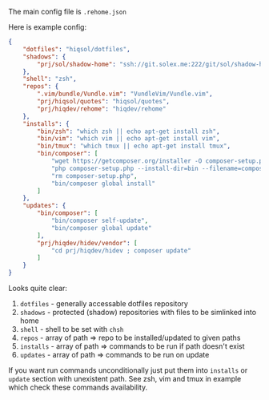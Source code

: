 The main config file is `.rehome.json`

Here is example config:

```json
{
    "dotfiles": "hiqsol/dotfiles",
    "shadows": {
        "prj/sol/shadow-home": "ssh://git.solex.me:222/git/sol/shadow-home"
    },
    "shell": "zsh",
    "repos": {
        ".vim/bundle/Vundle.vim": "VundleVim/Vundle.vim",
        "prj/hiqsol/quotes": "hiqsol/quotes",
        "prj/hiqdev/rehome": "hiqdev/rehome"
    },
    "installs": {
        "bin/zsh": "which zsh || echo apt-get install zsh",
        "bin/vim": "which vim || echo apt-get install vim",
        "bin/tmux": "which tmux || echo apt-get install tmux",
        "bin/composer": [
            "wget https://getcomposer.org/installer -O composer-setup.php",
            "php composer-setup.php --install-dir=bin --filename=composer",
            "rm composer-setup.php",
            "bin/composer global install"
        ]
    },
    "updates": {
        "bin/composer": [
            "bin/composer self-update",
            "bin/composer global update"
        ],
        "prj/hiqdev/hidev/vendor": [
            "cd prj/hiqdev/hidev ; composer update"
        ]
    }
}
```

Looks quite clear:

1. `dotfiles` - generally accessable dotfiles repository
2. `shadows`  - protected (shadow) repositories with files to be simlinked into home
3. `shell`    - shell to be set with `chsh`
4. `repos`    - array of path => repo to be installed/updated to given paths
5. `installs` - array of path => commands to be run if path doesn't exist
6. `updates`  - array of path => commands to be run on update

If you want run commands unconditionally just put them into `installs` or `update`
section with unexistent path.
See zsh, vim and tmux in example which check these commands availability.
